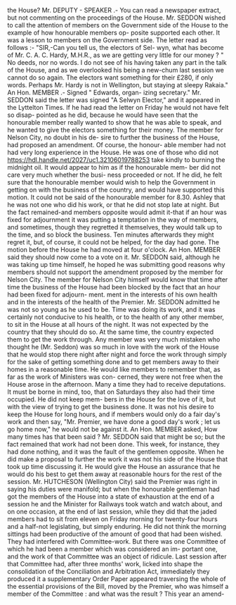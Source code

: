 the House? Mr. DEPUTY - SPEAKER .- You can read a newspaper extract, but not commenting on the proceedings of the House. Mr. SEDDON wished to call the attention of members on the Government side of the House to the example of how honourable members op- posite supported each other. It was a lesson to members on the Government side. The letter read as follows :- "SIR,-Can you tell us, the electors of Sel- wyn, what has become of Mr. C. A. C. Hardy, M.H.R., as we are getting very little for our money ? " No deeds, nor no words. I do not see of his having taken any part in the talk of the House, and as we overlooked his being a new-chum last session we cannot do so again. The electors want something for their £280, if only words. Perhaps Mr. Hardy is not in Wellington, but staying at sleepy Rakaia." An Hon. MEMBER .- Signed " Edwards, organ- izing secretary." Mr. SEDDON said the letter was signed "A Selwyn Elector," and it appeared in the Lyttelton Times. If he had read the letter on Friday he would not have felt so disap- pointed as he did, because he would have seen that the honourable member really wanted to show that he was able to speak, and he wanted to give the electors something for their money. The member for Nelson City, no doubt in his de- sire to further the business of the House, had proposed an amendment. Of course, the honour- able member had not had very long experience in the House. He was one of those who did not https://hdl.handle.net/2027/uc1.32106019788253 take kindly to burning the midnight oil. It would appear to him as if the honourable mem- ber did not care very much whether the busi- ness proceeded or not. If he did, he felt sure that the honourable member would wish to help the Government in getting on with the business of the country, and would have supported this motion. It could not be said of the honourable member for 8.30. Ashley that he was not one who did his work, or that he did not stop late at night. But the fact remained-and members opposite would admit it-that if an hour was fixed for adjournment it was putting a temptation in the way of members, and sometimes, though they regretted it themselves, they would talk up to the time, and so block the business. Ten minutes afterwards they might regret it, but, of course, it could not be helped, for the day had gone. The motion before the House he had moved at four o'clock. An Hon. MEMBER said they should now come to a vote on it. Mr. SEDDON said, although he was taking up time himself, he hoped he was submitting good reasons why members should not support the amendment proposed by the member for Nelson City. The member for Nelson City himself would know that time after time the business of the House had been blocked by the fact that an hour had been fixed for adjourn- ment. ment in the interests of his own health and in the interests of the health of the Premier. Mr. SEDDON admitted he was not so young as he used to be. Time was doing its work, and it was certainly not conducive to his health, or to the health of any other member, to sit in the House at all hours of the night. It was not expected by the country that they should do so. At the same time, the country expected them to get the work through. Any member was very much mistaken who thought he (Mr. Seddon) was so much in love with the work of the House that he would stop there night after night and force the work through simply for the sake of getting something done and to get members away to their homes in a reasonable time. He would like members to remember that, as far as the work of Ministers was con- cerned, they were not free when the House arose in the afternoon. Many a time they had to receive deputations. It must be borne in mind, too, that on Saturdays they also had their time occupied. He did not keep mem- bers in the House for the love of it, but with the view of trying to get the business done. It was not his desire to keep the House for long hours, and if members would only do a fair day's work and then say, "Mr. Premier, we have done a good day's work ; let us go home now," he would not be against it. An Hon. MEMBER asked, How many times has that been said ? Mr. SEDDON said that might be so; but the fact remained that work had not been done. This week, for instance, they had done nothing, and it was the fault of the gentlemen opposite. When he did make a proposal to further the work it was not his side of the House that took up time discussing it. He would give the House an assurance that he would do his best to get them away at reasonable hours for the rest of the session. Mr. HUTCHESON (Wellington City) said the Premier was right in saying his duties were manifold; but when the honourable gentleman had got the members of the House into a state of exhaustion at the end of a session he and the Minister for Railways took watch and watch about, and on one occasion, at the end of last session, while they did that the jaded members had to sit from eleven on Friday morning for twenty-four hours and a half-not legislating, but simply enduring. He did not think the morning sittings had been productive of the amount of good that had been wished. They had interfered with Committee-work. But there was one Committee of which he had been a member which was considered an im- portant one, and the work of that Committee was an object of ridicule. Last session after that Committee had, after three months' work, licked into shape the consolidation of the Conciliation and Arbitration Act, immediately they produced it a supplementary Order Paper appeared traversing the whole of the essential provisions of the Bill, moved by the Premier, who was himself a member of the Committee : and what was the result ? This year an amend- 
